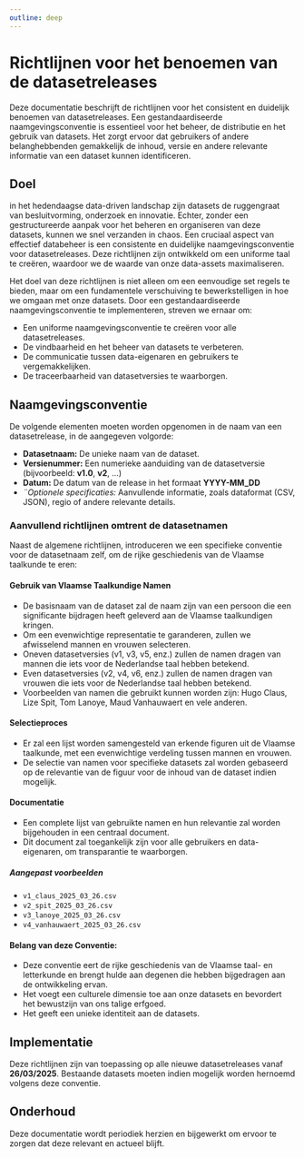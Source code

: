 ```yaml
--- 
outline: deep 
--- 
```


# Richtlijnen voor het benoemen van de datasetreleases 

Deze documentatie beschrijft de richtlijnen voor het consistent en duidelijk benoemen van datasetreleases.
Een gestandaardiseerde naamgevingsconventie is essentieel voor het beheer, de distributie en het gebruik van datasets. 
Het zorgt ervoor dat gebruikers of andere belanghebbenden gemakkelijk de inhoud, versie en andere relevante informatie van een dataset kunnen identificeren.

## Doel 

in het hedendaagse data-driven landschap zijn datasets de ruggengraat van besluitvorming, onderzoek en innovatie. 
Echter, zonder een gestructureerde aanpak voor het beheren en organiseren van deze datasets, kunnen we snel verzanden in chaos. 
Een cruciaal aspect van effectief databeheer is een consistente en duidelijke naamgevingsconventie voor datasetreleases. Deze richtlijnen zijn ontwikkeld om een uniforme taal te creëren, waardoor we de waarde van onze data-assets maximaliseren.

Het doel van deze richtlijnen is niet alleen om een eenvoudige set regels te bieden, maar om een fundamentele verschuiving te bewerkstelligen in hoe we omgaan met onze datasets. 
Door een gestandaardiseerde naamgevingsconventie te implementeren, streven we ernaar om:

- Een uniforme naamgevingsconventie te creëren voor alle datasetreleases.
- De vindbaarheid en het beheer van datasets te verbeteren.
- De communicatie tussen data-eigenaren en gebruikers te vergemakkelijken.
- De traceerbaarheid van datasetversies te waarborgen.

## Naamgevingsconventie 

De volgende elementen moeten worden opgenomen in de naam van een datasetrelease, in de aangegeven volgorde: 

- **Datasetnaam:** De unieke naam van de dataset. 
- **Versienummer:** Een numerieke aanduiding van de datasetversie (bijvoorbeeld: **v1.0**, **v2**, ...)
- **Datum:** De datum van de release in het formaat **YYYY-MM_DD**
- *¨*Optionele specificaties:** Aanvullende informatie, zoals dataformat (CSV, JSON), regio of andere relevante details.

### Aanvullend richtlijnen omtrent de datasetnamen 

Naast de algemene richtlijnen, introduceren we een specifieke conventie voor de datasetnaam zelf, om de rijke geschiedenis van de Vlaamse taalkunde te eren:

#### Gebruik van Vlaamse Taalkundige Namen

- De basisnaam van de dataset zal de naam zijn van een persoon die een significante bijdragen heeft geleverd aan de Vlaamse taalkundigen kringen. 
- Om een evenwichtige representatie te garanderen, zullen we afwisselend mannen en vrouwen selecteren.
- Oneven datasetversies (v1, v3, v5, enz.) zullen de namen dragen van mannen die iets voor de Nederlandse taal hebben betekend.
- Even datasetversies (v2, v4, v6, enz.) zullen de namen dragen van vrouwen die iets voor de Nederlandse taal hebben betekend.
- Voorbeelden van namen die gebruikt kunnen worden zijn: Hugo Claus, Lize Spit, Tom Lanoye, Maud Vanhauwaert en vele anderen.


#### Selectieproces 

- Er zal een lijst worden samengesteld van erkende figuren uit de Vlaamse taalkunde, met een evenwichtige verdeling tussen mannen en vrouwen.
- De selectie van namen voor specifieke datasets zal worden gebaseerd op de relevantie van de figuur voor de inhoud van de dataset indien mogelijk.

#### Documentatie 

- Een complete lijst van gebruikte namen en hun relevantie zal worden bijgehouden in een centraal document.
- Dit document zal toegankelijk zijn voor alle gebruikers en data-eigenaren, om transparantie te waarborgen.


##### Aangepast voorbeelden 

- `v1_claus_2025_03_26.csv`
- `v2_spit_2025_03_26.csv`
- `v3_lanoye_2025_03_26.csv`
- `v4_vanhauwaert_2025_03_26.csv`

#### Belang van deze Conventie:

- Deze conventie eert de rijke geschiedenis van de Vlaamse taal- en letterkunde en brengt hulde aan degenen die hebben bijgedragen aan de ontwikkeling ervan.
- Het voegt een culturele dimensie toe aan onze datasets en bevordert het bewustzijn van ons talige erfgoed.
- Het geeft een unieke identiteit aan de datasets.

## Implementatie

Deze richtlijnen zijn van toepassing op alle nieuwe datasetreleases vanaf **26/03/2025**. Bestaande datasets moeten indien mogelijk worden hernoemd volgens deze conventie.

## Onderhoud 

Deze documentatie wordt periodiek herzien en bijgewerkt om ervoor te zorgen dat deze relevant en actueel blijft.
